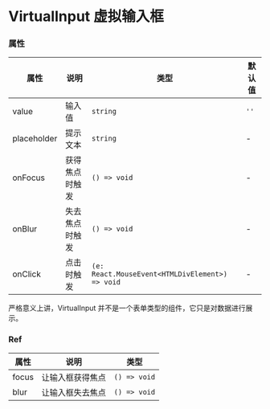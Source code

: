 # VirtualInput 虚拟输入框

<code src="./demos/demo1.tsx"></code>

### 属性

| 属性        | 说明           | 类型                                            | 默认值 |
| ----------- | -------------- | ----------------------------------------------- | ------ |
| value       | 输入值         | `string`                                        | `''`   |
| placeholder | 提示文本       | `string`                                        | -      |
| onFocus     | 获得焦点时触发 | `() => void`                                    | -      |
| onBlur      | 失去焦点时触发 | `() => void`                                    | -      |
| onClick     | 点击时触发     | `(e: React.MouseEvent<HTMLDivElement>) => void` | -      |

严格意义上讲，VirtualInput 并不是一个表单类型的组件，它只是对数据进行展示。

### Ref

| 属性  | 说明             | 类型         |
| ----- | ---------------- | ------------ |
| focus | 让输入框获得焦点 | `() => void` |
| blur  | 让输入框失去焦点 | `() => void` |
